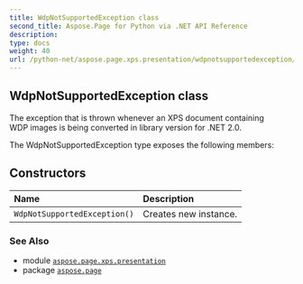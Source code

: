 ```yaml
---
title: WdpNotSupportedException class
second_title: Aspose.Page for Python via .NET API Reference
description: 
type: docs
weight: 40
url: /python-net/aspose.page.xps.presentation/wdpnotsupportedexception/
---
```


## WdpNotSupportedException class

The exception that is thrown whenever an XPS document containing<br/>            WDP images is being converted in library version for .NET 2.0.



The WdpNotSupportedException type exposes the following members:
## Constructors
| Name | Description |
| :- | :- |
| `WdpNotSupportedException()` | Creates new instance. |

### See Also

* module [`aspose.page.xps.presentation`](/page/python-net/aspose.page.xps.presentation/)
* package [`aspose.page`](/page/python-net/)

